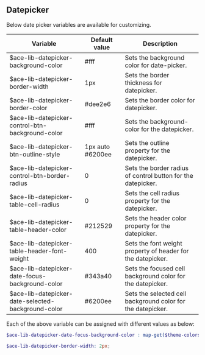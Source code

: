 ## Datepicker
Below date picker variables are available for customizing.

| Variable                                          | Default value    | Description                               |
| --------------------------------------------------|------------------|-------------------------------------------|
| $ace-lib-datepicker-background-color              | #fff             | Sets the background color for date-picker.|
| $ace-lib-datepicker-border-width                  | 1px              | Sets the border thickness for datepicker.|
| $ace-lib-datepicker-border-color                  | #dee2e6          | Sets the border color for datepicker.|
| $ace-lib-datepicker-control-btn-background-color  | #fff             | Sets the background-color for the datepicker.|
| $ace-lib-datepicker-btn-outline-style             | 1px auto #6200ee | Sets the outline property for the datepicker.|
| $ace-lib-datepicker-control-btn-border-radius     | 0                | Sets the border radius of control button for the datepicker.|
| $ace-lib-datepicker-table-cell-radius             | 0                | Sets the cell radius property for the datepicker.|
| $ace-lib-datepicker-table-header-color            | #212529          | Sets the header color property for the datepicker.|
| $ace-lib-datepicker-table-header-font-weight      | 400              | Sets the font weight property of header for the datepicker.|
| $ace-lib-datepicker-date-focus-background-color   | #343a40          | Sets the focused cell background color for the datepicker.|
| $ace-lib-datepicker-date-selected-background-color| #6200ee          | Sets the selected cell background color for the datepicker.|

Each of the above variable can be assigned with different values as below:
```scss
$ace-lib-datepicker-date-focus-background-color : map-get($theme-colors, "purple"); // This map color must be present in the $theme-colors map.

$ace-lib-datepicker-border-width: 2px;
```
